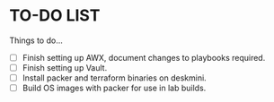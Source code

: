 # TO-DO LIST

Things to do...

- [ ] Finish setting up AWX, document changes to playbooks required.
- [ ] Finish setting up Vault.
- [ ] Install packer and terraform binaries on deskmini.
- [ ] Build OS images with packer for use in lab builds.
